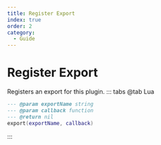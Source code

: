 ```yaml
---
title: Register Export
index: true
order: 2
category:
  - Guide
---
```


# Register Export
Registers an export for this plugin.
::: tabs
@tab Lua
```lua
--- @param exportName string
--- @param callback function
--- @return nil
export(exportName, callback)
```

:::